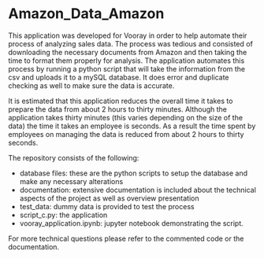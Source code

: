 # Amazon_Data_Amazon

This application was developed for Vooray in order to help automate their process of analyzing sales data. The process was tedious and consisted of downloading the necessary documents from Amazon and then taking the time to format them properly for analysis. The application automates this process by running a python script that will take the information from the csv and uploads it to a mySQL database. It does error and duplicate checking as well to make sure the data is accurate. 

It is estimated that this application reduces the overall time it takes to prepare the data from about 2 hours to thirty minutes. Although the application takes thirty minutes (this varies depending on the size of the data) the time it takes an employee is seconds. As a result the time spent by employees on managing the data is reduced from about 2 hours to thirty seconds. 

The repository consists of the following:
- database files: these are the python scripts to setup the database and make any necessary alterations
- documentation: extensive documentation is included about the technical aspects of the project as well as overview presentation
- test_data: dummy data is provided to test the process
- script_c.py: the application
- vooray_application.ipynb: jupyter notebook demonstrating the script.

For more technical questions please refer to the commented code or the documentation.


